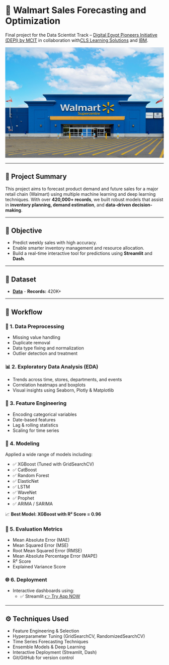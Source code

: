 # 🏬 Walmart Sales Forecasting and Optimization

Final project for the Data Scientist Track – [Digital Egypt Pioneers Initiative (DEPI) by MCIT](https://depi.gov.eg/content/home) in collaboration with[CLS Learning Solutions](https://clslearn.com/) and [IBM](https://www.ibm.com/us-en).

![](https://github.com/hamed-gamall/Sales-Forecasting-and-Optimization/blob/main/Walmart.jpg) 

---

## 📌 Project Summary

This project aims to forecast product demand and future sales for a major retail chain (Walmart) using multiple machine learning and deep learning techniques. With over **420,000+ records**, we built robust models that assist in **inventory planning, demand estimation**, and **data-driven decision-making**.

---

## 🧠 Objective

- Predict weekly sales with high accuracy.
- Enable smarter inventory management and resource allocation.
- Build a real-time interactive tool for predictions using **Streamlit** and **Dash**.

---

## 📂 Dataset

- **[Data](https://github.com/hamed-gamall/Sales-Forecasting-and-Optimization/tree/main/Data)**  - **Records:** 420K+

---

## 🔧 Workflow

### 🧹 1. Data Preprocessing
- Missing value handling
- Duplicate removal
- Data type fixing and normalization
- Outlier detection and treatment

### 📊 2. Exploratory Data Analysis (EDA)
- Trends across time, stores, departments, and events
- Correlation heatmaps and boxplots
- Visual insights using Seaborn, Plotly & Matplotlib

### 🧬 3. Feature Engineering
- Encoding categorical variables
- Date-based features
- Lag & rolling statistics
- Scaling for time series

### 🤖 4. Modeling
Applied a wide range of models including:
- ✅ XGBoost (Tuned with GridSearchCV)
- ✅ CatBoost
- ✅ Random Forest
- ✅ ElasticNet
- ✅ LSTM
- ✅ WaveNet
- ✅ Prophet
- ✅ ARIMA / SARIMA

📈 **Best Model: XGBoost with R² Score = 0.96**

### 📏 5. Evaluation Metrics
- Mean Absolute Error (MAE)
- Mean Squared Error (MSE)
- Root Mean Squared Error (RMSE)
- Mean Absolute Percentage Error (MAPE)
- R² Score
- Explained Variance Score

### 🌐 6. Deployment
- Interactive dashboards using:
  - ✅ Streamlit [👉 Try App NOW](https://sales-forecast-1.streamlit.app)

---

## ⚙️ Techniques Used

- Feature Engineering & Selection
- Hyperparameter Tuning (GridSearchCV, RandomizedSearchCV)
- Time Series Forecasting Techniques
- Ensemble Models & Deep Learning
- Interactive Deployment (Streamlit, Dash)
- Git/GitHub for version control
